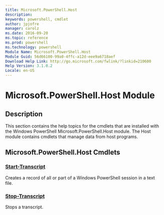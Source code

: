 ```yaml
---
title: Microsoft.PowerShell.Host
description: 
keywords: powershell, cmdlet
author: jpjofre
manager: carolz
ms.date: 2016-09-20
ms.topic: reference
ms.prod: powershell
ms.technology: powershell
Module Name: Microsoft.PowerShell.Host
Module Guid: 56d66100-99a0-4ffc-a12d-eee9a6718aef
Download Help Link: http://go.microsoft.com/fwlink/?linkid=210600
Help Version: 3.1.0.2
Locale: en-US
---
```


# Microsoft.PowerShell.Host Module
## Description
This section contains the help topics for the cmdlets that are installed with the Windows PowerShell Microsoft.PowerShell.Host module. The Host module contains cmdlets that manage data from host programs.

## Microsoft.PowerShell.Host Cmdlets
### [Start-Transcript](Start-Transcript.md)
Creates a record of all or part of a Windows PowerShell session in a text file.

### [Stop-Transcript](Stop-Transcript.md)
Stops a transcript.





